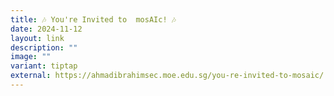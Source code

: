 ```yaml
---
title: 🎶 You're Invited to  mosAIc! 🎶
date: 2024-11-12
layout: link
description: ""
image: ""
variant: tiptap
external: https://ahmadibrahimsec.moe.edu.sg/you-re-invited-to-mosaic/
---
```

